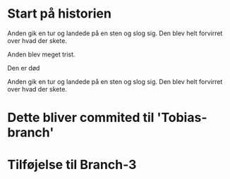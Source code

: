 # Start på historien

Anden gik en tur og landede på en sten og slog sig. 
Den blev helt forvirret over hvad der skete.

Anden blev meget trist.

Den er død


Anden gik en tur og landede på en sten og slog sig.
Den blev helt forvirret over hvad der skete.

# Dette bliver commited til 'Tobias-branch'


# Tilføjelse til Branch-3

